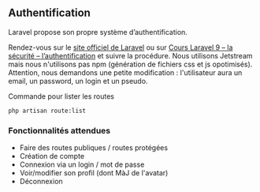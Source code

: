 ## Authentification

Laravel propose son propre système d’authentification.

Rendez-vous sur le <a href="https://laravel.com/docs/11.x/authentication" target="_blank">site officiel de Laravel</a> ou sur <a href="https://laravel.sillo.org/cours-laravel-10-la-securite-lauthentification/" target="_blank">Cours Laravel 9 – la sécurité – l’authentification</a> et suivre la procédure. Nous utilisons Jetstream mais nous n'utilisons pas npm (génération de fichiers css et js opotimisés).
Attention, nous demandons une petite modification :  l'utilisateur aura un email, un password, un login et un pseudo.

Commande pour lister les routes
```
php artisan route:list
```
### Fonctionnalités attendues

- Faire des routes publiques / routes protégées
- Création de compte
- Connexion via un login / mot de passe
- Voir/modifier son profil (dont MàJ de l'avatar)
- Déconnexion